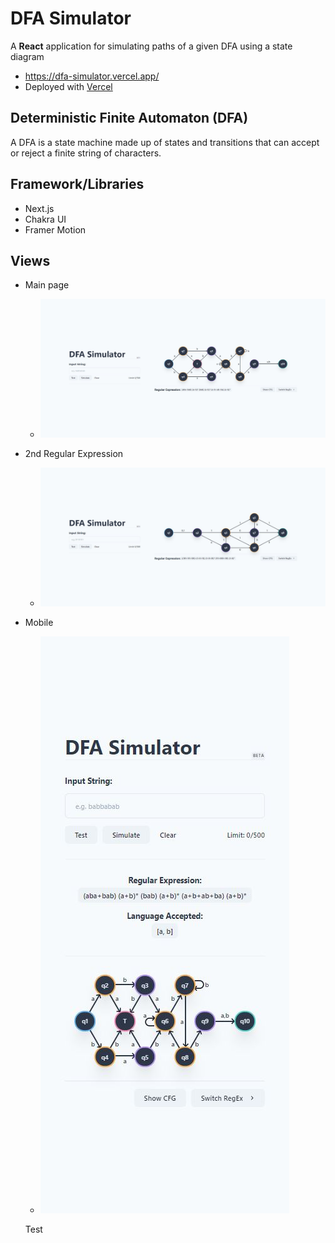 # DFA Simulator
A **React** application for simulating paths of a given DFA using a state diagram
- https://dfa-simulator.vercel.app/
- Deployed with [Vercel](https://vercel.com/solutions/nextjs)

## Deterministic Finite Automaton (DFA)
A DFA is a state machine made up of states and transitions that can accept or reject a finite string of characters.

## Framework/Libraries
- Next.js
- Chakra UI
- Framer Motion

## Views
- Main page
  - ![](https://github.com/Randell-janus/DFA-Simulator/blob/master/public/views/regex1.JPG)
- 2nd Regular Expression
  - ![](https://github.com/Randell-janus/DFA-Simulator/blob/master/public/views/regex2.JPG)
- Mobile
  - ![](https://github.com/Randell-janus/DFA-Simulator/blob/master/public/views/mobile.JPG)


  Test
